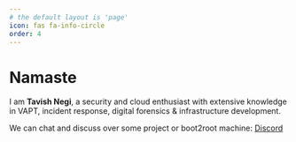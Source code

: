 ```yaml
---
# the default layout is 'page'
icon: fas fa-info-circle
order: 4
---
```


# Namaste

I am **Tavish Negi**, a security and cloud enthusiast with extensive knowledge in VAPT, incident response, digital forensics & infrastructure development.<br>

We can chat and discuss over some project or boot2root machine: [Discord](https://discord.gg/NBYYp8qn)